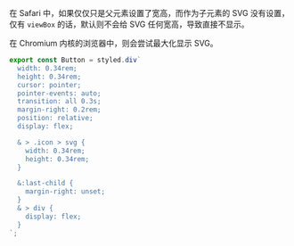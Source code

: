 在 Safari 中，如果仅仅只是父元素设置了宽高，而作为子元素的 SVG 没有设置，仅有 `viewBox` 的话，默认则不会给 SVG 任何宽高，导致直接不显示。

在 Chromium 内核的浏览器中，则会尝试最大化显示 SVG。

```ts
export const Button = styled.div`
  width: 0.34rem;
  height: 0.34rem;
  cursor: pointer;
  pointer-events: auto;
  transition: all 0.3s;
  margin-right: 0.2rem;
  position: relative;
  display: flex;

  & > .icon > svg {
    width: 0.34rem;
    height: 0.34rem;
  }

  &:last-child {
    margin-right: unset;
  }
  & > div {
    display: flex;
  }
`;
```